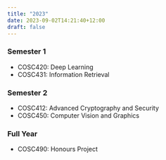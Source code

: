 ```yaml
---
title: "2023"
date: 2023-09-02T14:21:40+12:00
draft: false
---
```



### Semester 1
- COSC420: Deep Learning
- COSC431: Information Retrieval

### Semester 2
- COSC412: Advanced Cryptography and Security
- COSC450: Computer Vision and Graphics
### Full Year
- COSC490: Honours Project